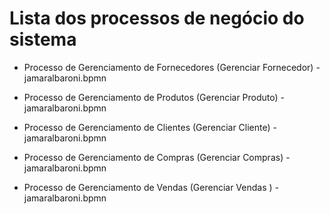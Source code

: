 # Lista dos processos de negócio do sistema

* Processo de Gerenciamento de Fornecedores
(Gerenciar Fornecedor) - jamaralbaroni.bpmn

* Processo de Gerenciamento de Produtos
(Gerenciar Produto) - jamaralbaroni.bpmn

* Processo de Gerenciamento de Clientes
(Gerenciar Cliente) - jamaralbaroni.bpmn

* Processo de Gerenciamento de Compras
(Gerenciar Compras) - jamaralbaroni.bpmn

* Processo de Gerenciamento de Vendas
(Gerenciar Vendas ) - jamaralbaroni.bpmn


